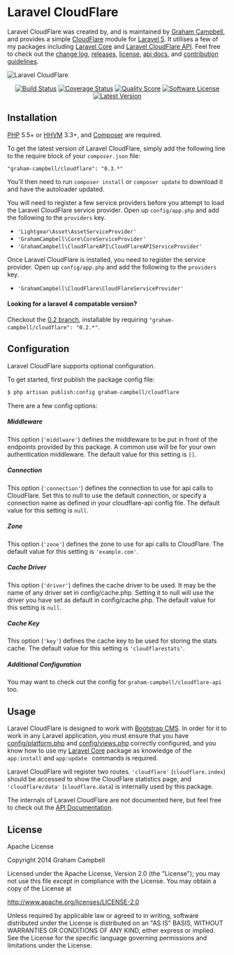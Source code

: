 Laravel CloudFlare
==================

Laravel CloudFlare was created by, and is maintained by [Graham Campbell](https://github.com/GrahamCampbell), and provides a simple [CloudFlare](https://www.cloudflare.com/) module for [Laravel 5](http://laravel.com). It utilises a few of my packages including [Laravel Core](https://github.com/GrahamCampbell/Laravel-Core) and [Laravel CloudFlare API](https://github.com/GrahamCampbell/Laravel-CloudFlare-API). Feel free to check out the [change log](CHANGELOG.md), [releases](https://github.com/GrahamCampbell/Laravel-CloudFlare/releases), [license](LICENSE.md), [api docs](http://docs.grahamjcampbell.co.uk), and [contribution guidelines](CONTRIBUTING.md).

![Laravel CloudFlare](https://cloud.githubusercontent.com/assets/2829600/4432321/c18eb49c-468c-11e4-9f4d-8ece7a481d29.PNG)

<p align="center">
<a href="https://travis-ci.org/GrahamCampbell/Laravel-CloudFlare"><img src="https://img.shields.io/travis/GrahamCampbell/Laravel-CloudFlare/master.svg?style=flat-square" alt="Build Status"></img></a>
<a href="https://scrutinizer-ci.com/g/GrahamCampbell/Laravel-CloudFlare/code-structure"><img src="https://img.shields.io/scrutinizer/coverage/g/GrahamCampbell/Laravel-CloudFlare.svg?style=flat-square" alt="Coverage Status"></img></a>
<a href="https://scrutinizer-ci.com/g/GrahamCampbell/Laravel-CloudFlare"><img src="https://img.shields.io/scrutinizer/g/GrahamCampbell/Laravel-CloudFlare.svg?style=flat-square" alt="Quality Score"></img></a>
<a href="LICENSE.md"><img src="https://img.shields.io/badge/license-Apache%202.0-brightgreen.svg?style=flat-square" alt="Software License"></img></a>
<a href="https://github.com/GrahamCampbell/Laravel-CloudFlare/releases"><img src="https://img.shields.io/github/release/GrahamCampbell/Laravel-CloudFlare.svg?style=flat-square" alt="Latest Version"></img></a>
</p>


## Installation

[PHP](https://php.net) 5.5+ or [HHVM](http://hhvm.com) 3.3+, and [Composer](https://getcomposer.org) are required.

To get the latest version of Laravel CloudFlare, simply add the following line to the require block of your `composer.json` file:

```
"graham-campbell/cloudflare": "0.3.*"
```

You'll then need to run `composer install` or `composer update` to download it and have the autoloader updated.

You will need to register a few service providers before you attempt to load the Laravel CloudFlare service provider. Open up `config/app.php` and add the following to the `providers` key.

* `'Lightgear\Asset\AssetServiceProvider'`
* `'GrahamCampbell\Core\CoreServiceProvider'`
* `'GrahamCampbell\CloudFlareAPI\CloudFlareAPIServiceProvider'`

Once Laravel CloudFlare is installed, you need to register the service provider. Open up `config/app.php` and add the following to the `providers` key.

* `'GrahamCampbell\CloudFlare\CloudFlareServiceProvider'`

#### Looking for a laravel 4 compatable version?

Checkout the [0.2 branch](https://github.com/GrahamCampbell/Laravel-CloudFlare/tree/0.2), installable by requiring `"graham-campbell/cloudflare": "0.2.*"`.


## Configuration

Laravel CloudFlare supports optional configuration.

To get started, first publish the package config file:

```bash
$ php artisan publish:config graham-campbell/cloudflare
```

There are a few config options:

##### Middleware

This option (`'middlware'`) defines the middleware to be put in front of the endpoints provided by this package. A common use will be for your own authentication middleware. The default value for this setting is `[]`.

##### Connection

This option (`'connection'`) defines the connection to use for api calls to CloudFlare. Set this to null to use the default connection, or specify a connection name as defined in your cloudflare-api config file. The default value for this setting is `null`.

##### Zone

This option (`'zone'`) defines the zone to use for api calls to CloudFlare. The default value for this setting is `'example.com'`.

##### Cache Driver

This option (`'driver'`) defines the cache driver to be used. It may be the name of any driver set in config/cache.php. Setting it to null will use the driver you have set as default in config/cache.php. The default value for this setting is `null`.

##### Cache Key

This option (`'key'`) defines the cache key to be used for storing the stats cache. The default value for this setting is `'cloudflarestats'`.


##### Additional Configuration

You may want to check out the config for `graham-campbell/cloudflare-api` too.


## Usage

Laravel CloudFlare is designed to work with [Bootstrap CMS](https://github.com/GrahamCampbell/Bootstrap-CMS). In order for it to work in any Laravel application, you must ensure that you have [config/platform.php](https://github.com/GrahamCampbell/Laravel-Platform/blob/master/config/platform.php) and [config/views.php](https://github.com/GrahamCampbell/Laravel-Platform/blob/master/config/views.php) correctly configured, and you know how to use my [Laravel Core](https://github.com/GrahamCampbell/Laravel-Core) package as knowledge of the `app:install` and `app:update ` commands is required.

Laravel CloudFlare will register two routes. `'cloudflare'` (`cloudflare.index`) should be accessed to show the CloudFlare statistics page, and `'cloudflare/data'` (`cloudflare.data`) is internally used by this package.

The internals of Laravel CloudFlare are not documented here, but feel free to check out the [API Documentation](http://docs.grahamjcampbell.co.uk).


## License

Apache License

Copyright 2014 Graham Campbell

Licensed under the Apache License, Version 2.0 (the "License");
you may not use this file except in compliance with the License.
You may obtain a copy of the License at

 http://www.apache.org/licenses/LICENSE-2.0

Unless required by applicable law or agreed to in writing, software
distributed under the License is distributed on an "AS IS" BASIS,
WITHOUT WARRANTIES OR CONDITIONS OF ANY KIND, either express or implied.
See the License for the specific language governing permissions and
limitations under the License.
